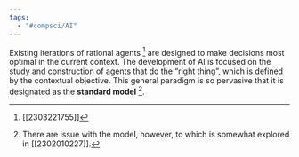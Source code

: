 ```yaml
---
tags:
  - "#compsci/AI"
---
```


Existing iterations of rational agents [^1] are designed to make decisions most optimal in the current context. The development of AI is focused on the study and construction of agents that do the “right thing”, which is defined by the contextual objective. This general paradigm is so pervasive that it is designated as the **standard model** [^2]. <!--SR:!2024-01-06,226,310-->

[^1]: [[2303221755]]
[^2]: There are issue with the model, however, to which is somewhat explored in [[2302010227]].